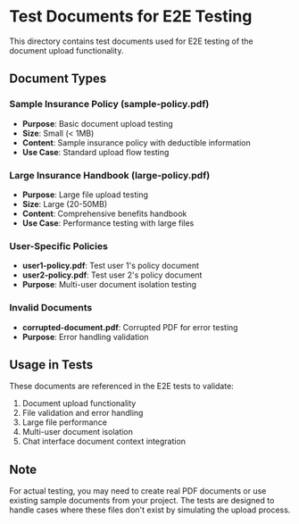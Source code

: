 # Test Documents for E2E Testing

This directory contains test documents used for E2E testing of the document upload functionality.

## Document Types

### Sample Insurance Policy (sample-policy.pdf)
- **Purpose**: Basic document upload testing
- **Size**: Small (< 1MB)
- **Content**: Sample insurance policy with deductible information
- **Use Case**: Standard upload flow testing

### Large Insurance Handbook (large-policy.pdf)
- **Purpose**: Large file upload testing
- **Size**: Large (20-50MB)
- **Content**: Comprehensive benefits handbook
- **Use Case**: Performance testing with large files

### User-Specific Policies
- **user1-policy.pdf**: Test user 1's policy document
- **user2-policy.pdf**: Test user 2's policy document
- **Purpose**: Multi-user document isolation testing

### Invalid Documents
- **corrupted-document.pdf**: Corrupted PDF for error testing
- **Purpose**: Error handling validation

## Usage in Tests

These documents are referenced in the E2E tests to validate:
1. Document upload functionality
2. File validation and error handling
3. Large file performance
4. Multi-user document isolation
5. Chat interface document context integration

## Note

For actual testing, you may need to create real PDF documents or use existing sample documents from your project. The tests are designed to handle cases where these files don't exist by simulating the upload process.

